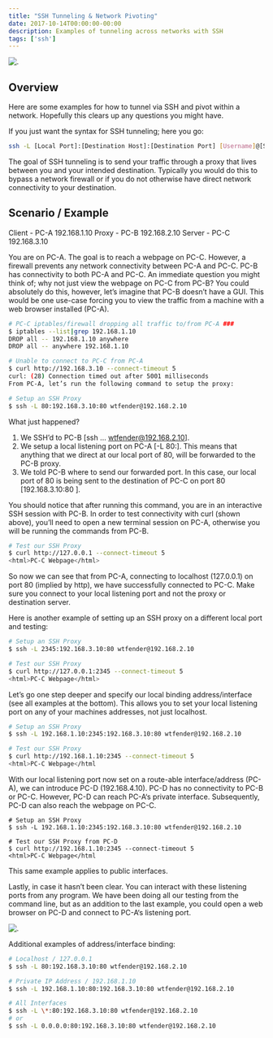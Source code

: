 ```yaml
---
title: "SSH Tunneling & Network Pivoting"
date: 2017-10-14T00:00:00-00:00
description: Examples of tunneling across networks with SSH
tags: ['ssh']
---
```


![.](/img/ssh/ssh_tunnel.png)

## Overview
Here are some examples for how to tunnel via SSH and pivot within a network. Hopefully this clears up any questions you might have.

If you just want the syntax for SSH tunneling; here you go:
```bash
ssh -L [Local Port]:[Destination Host]:[Destination Port] [Username]@[SSH Proxy Host]
```

The goal of SSH tunneling is to send your traffic through a proxy that lives between you and your intended destination. Typically you would do this to bypass a network firewall or if you do not otherwise have direct network connectivity to your destination.

## Scenario / Example
Client - PC-A 192.168.1.10
Proxy - PC-B 192.168.2.10
Server - PC-C 192.168.3.10

You are on PC-A. The goal is to reach a webpage on PC-C. However, a firewall prevents any network connectivity between PC-A and PC-C. PC-B has connectivity to both PC-A and PC-C. An immediate question you might think of; why not just view the webpage on PC-C from PC-B? You could absolutely do this, however, let’s imagine that PC-B doesn’t have a GUI. This would be one use-case forcing you to view the traffic from a machine with a web browser installed (PC-A).

```bash
# PC-C iptables/firewall dropping all traffic to/from PC-A ###
$ iptables --list|grep 192.168.1.10
DROP all -- 192.168.1.10 anywhere 
DROP all -- anywhere 192.168.1.10
```

```bash
# Unable to connect to PC-C from PC-A
$ curl http://192.168.3.10 --connect-timeout 5
curl: (28) Connection timed out after 5001 milliseconds
From PC-A, let’s run the following command to setup the proxy:
```

```bash
# Setup an SSH Proxy
$ ssh -L 80:192.168.3.10:80 wtfender@192.168.2.10
```

What just happened?

1. We SSH’d to PC-B [ssh … wtfender@192.168.2.10].
2. We setup a local listening port on PC-A [-L 80:]. This means that anything that we direct at our local port of 80, will be forwarded to the PC-B proxy.
3. We told PC-B where to send our forwarded port. In this case, our local port of 80 is being sent to the destination of PC-C on port 80 [192.168.3.10:80 ].

You should notice that after running this command, you are in an interactive SSH session with PC-B. In order to test connectivity with curl (shown above), you’ll need to open a new terminal session on PC-A, otherwise you will be running the commands from PC-B.

```bash
# Test our SSH Proxy
$ curl http://127.0.0.1 --connect-timeout 5
<html>PC-C Webpage</html>
```

So now we can see that from PC-A, connecting to localhost (127.0.0.1) on port 80 (implied by http), we have successfully connected to PC-C. Make sure you connect to your local listening port and not the proxy or destination server.

Here is another example of setting up an SSH proxy on a different local port and testing:
```bash
# Setup an SSH Proxy
$ ssh -L 2345:192.168.3.10:80 wtfender@192.168.2.10

# Test our SSH Proxy
$ curl http://127.0.0.1:2345 --connect-timeout 5
<html>PC-C Webpage</html>
```

Let’s go one step deeper and specify our local binding address/interface (see all examples at the bottom). This allows you to set your local listening port on any of your machines addresses, not just localhost.
```bash
# Setup an SSH Proxy
$ ssh -L 192.168.1.10:2345:192.168.3.10:80 wtfender@192.168.2.10

# Test our SSH Proxy
$ curl http://192.168.1.10:2345 --connect-timeout 5
<html>PC-C Webpage</html
```

With our local listening port now set on a route-able interface/address (PC-A), we can introduce PC-D (192.168.4.10). PC-D has no connectivity to PC-B or PC-C. However, PC-D can reach PC-A‘s private interface. Subsequently, PC-D can also reach the webpage on PC-C.
```
# Setup an SSH Proxy
$ ssh -L 192.168.1.10:2345:192.168.3.10:80 wtfender@192.168.2.10

# Test our SSH Proxy from PC-D
$ curl http://192.168.1.10:2345 --connect-timeout 5
<html>PC-C Webpage</html
```

This same example applies to public interfaces.

Lastly, in case it hasn’t been clear. You can interact with these listening ports from any program. We have been doing all our testing from the command line, but as an addition to the last example, you could open a web browser on PC-D and connect to PC-A‘s listening port.

![.](/img/ssh/ssh_tunnel2.png)

Additional examples of address/interface binding:
```bash
# Localhost / 127.0.0.1
$ ssh -L 80:192.168.3.10:80 wtfender@192.168.2.10

# Private IP Address / 192.168.1.10
$ ssh -L 192.168.1.10:80:192.168.3.10:80 wtfender@192.168.2.10

# All Interfaces
$ ssh -L \*:80:192.168.3.10:80 wtfender@192.168.2.10
# or
$ ssh -L 0.0.0.0:80:192.168.3.10:80 wtfender@192.168.2.10
```